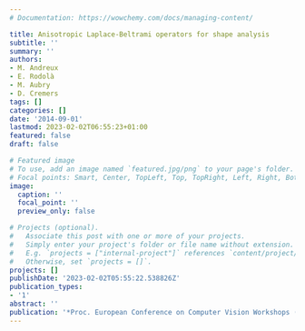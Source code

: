 ```yaml
---
# Documentation: https://wowchemy.com/docs/managing-content/

title: Anisotropic Laplace-Beltrami operators for shape analysis
subtitle: ''
summary: ''
authors:
- M. Andreux
- E. Rodolà
- M. Aubry
- D. Cremers
tags: []
categories: []
date: '2014-09-01'
lastmod: 2023-02-02T06:55:23+01:00
featured: false
draft: false

# Featured image
# To use, add an image named `featured.jpg/png` to your page's folder.
# Focal points: Smart, Center, TopLeft, Top, TopRight, Left, Right, BottomLeft, Bottom, BottomRight.
image:
  caption: ''
  focal_point: ''
  preview_only: false

# Projects (optional).
#   Associate this post with one or more of your projects.
#   Simply enter your project's folder or file name without extension.
#   E.g. `projects = ["internal-project"]` references `content/project/deep-learning/index.md`.
#   Otherwise, set `projects = []`.
projects: []
publishDate: '2023-02-02T05:55:22.538826Z'
publication_types:
- '1'
abstract: ''
publication: '*Proc. European Conference on Computer Vision Workshops (ECCV - NORDIA)*'
---
```

